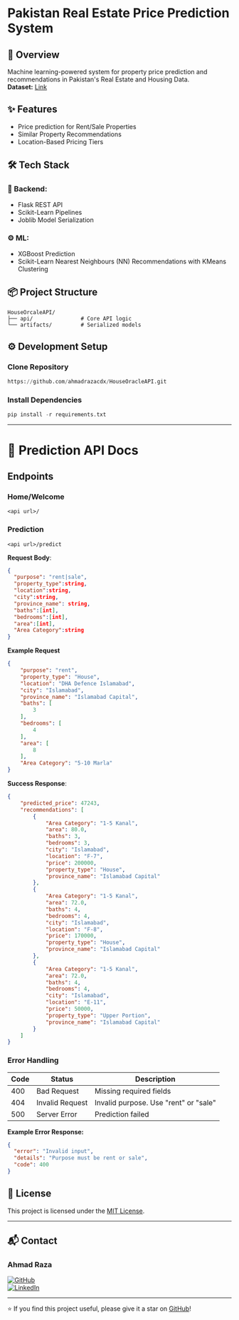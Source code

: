 # Pakistan Real Estate Price Prediction System

## 🚀 Overview
Machine learning-powered system for property price prediction and recommendations in Pakistan's Real Estate and Housing Data.<br>
**Dataset:** [Link](https://www.kaggle.com/datasets/jillanisofttech/pakistan-house-price-dataset)

## ✨ Features
- Price prediction for Rent/Sale Properties
- Similar Property Recommendations
- Location-Based Pricing Tiers

## 🛠️ Tech Stack
### 🎨 Backend:
- Flask REST API
- Scikit-Learn Pipelines
- Joblib Model Serialization

### ⚙️ ML:
- XGBoost Prediction 
- Scikit-Learn Nearest Neighbours (NN) Recommendations with KMeans Clustering


## 📦 Project Structure
```
HouseOrcaleAPI/
├── api/               # Core API logic        
└── artifacts/         # Serialized models
```

## ⚙️ Development Setup
### Clone Repository
```python
https://github.com/ahmadrazacdx/HouseOracleAPI.git
```
### Install Dependencies
```python
pip install -r requirements.txt
```
---
# 📖 Prediction API Docs
## Endpoints
### Home/Welcome
```http
<api url>/
```
### Prediction
```http
<api url>/predict
```
**Request Body**:
```json
{
  "purpose": "rent|sale",
  "property_type":string,
  "location":string,
  "city":string,
  "province_name": string,
  "baths":[int],
  "bedrooms":[int],
  "area":[int],
  "Area Category":string
}
```
**Example Request**
```json
{
    "purpose": "rent",
    "property_type": "House",
    "location": "DHA Defence Islamabad",
    "city": "Islamabad",
    "province_name": "Islamabad Capital",
    "baths": [
        3
    ],
    "bedrooms": [
        4
    ],
    "area": [
        8
    ],
    "Area Category": "5-10 Marla"
}
```
**Success Response**:
```json
{
    "predicted_price": 47243,
    "recommendations": [
        {
            "Area Category": "1-5 Kanal",
            "area": 80.0,
            "baths": 3,
            "bedrooms": 3,
            "city": "Islamabad",
            "location": "F-7",
            "price": 200000,
            "property_type": "House",
            "province_name": "Islamabad Capital"
        },
        {
            "Area Category": "1-5 Kanal",
            "area": 72.0,
            "baths": 4,
            "bedrooms": 4,
            "city": "Islamabad",
            "location": "F-8",
            "price": 170000,
            "property_type": "House",
            "province_name": "Islamabad Capital"
        },
        {
            "Area Category": "1-5 Kanal",
            "area": 72.0,
            "baths": 4,
            "bedrooms": 4,
            "city": "Islamabad",
            "location": "E-11",
            "price": 50000,
            "property_type": "Upper Portion",
            "province_name": "Islamabad Capital"
        }
    ]
}
```


### Error Handling
| Code | Status            | Description                     |
|------|-------------------|---------------------------------|
| 400  | Bad Request       | Missing required fields        |
| 404  | Invalid Request   | Invalid purpose. Use "rent" or "sale"
| 500  | Server Error      | Prediction failed       |

**Example Error Response:**
```json
{
  "error": "Invalid input",
  "details": "Purpose must be rent or sale",
  "code": 400
}
```
## 📄 License

This project is licensed under the [MIT License](https://opensource.org/licenses/MIT).

---

## 📬 Contact
### Ahmad Raza

[![GitHub](https://img.shields.io/badge/GitHub-Profile-181717?logo=github&logoColor=fff)](https://github.com/ahmadrazacdx)  
[![LinkedIn](https://img.shields.io/badge/LinkedIn-Profile-0A66C2?logo=linkedin&logoColor=fff)](https://linkedin.com/in/ahmadrazacdx)  

---

⭐ If you find this project useful, please give it a star on [GitHub](https://github.com/ahmadrazacdx/HousOracleAPI)!  
